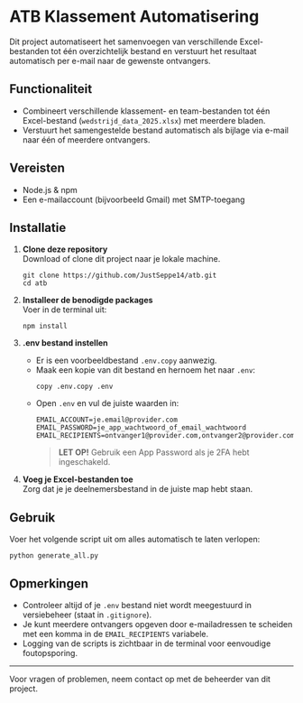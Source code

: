 # ATB Klassement Automatisering

Dit project automatiseert het samenvoegen van verschillende Excel-bestanden tot één overzichtelijk bestand en verstuurt het resultaat automatisch per e-mail naar de gewenste ontvangers.

## Functionaliteit

- Combineert verschillende klassement- en team-bestanden tot één Excel-bestand (`wedstrijd_data_2025.xlsx`) met meerdere bladen.
- Verstuurt het samengestelde bestand automatisch als bijlage via e-mail naar één of meerdere ontvangers.

## Vereisten

- Node.js & npm
- Een e-mailaccount (bijvoorbeeld Gmail) met SMTP-toegang

## Installatie

1. **Clone deze repository**  
   Download of clone dit project naar je lokale machine.
   ```
   git clone https://github.com/JustSeppe14/atb.git
   cd atb
   ```

2. **Installeer de benodigde packages**  
   Voer in de terminal uit:
   ```
   npm install
   ```

3. **.env bestand instellen**
   - Er is een voorbeeldbestand `.env.copy` aanwezig.
   - Maak een kopie van dit bestand en hernoem het naar `.env`:
     ```
     copy .env.copy .env
     ```
   - Open `.env` en vul de juiste waarden in:
     ```
     EMAIL_ACCOUNT=je.email@provider.com
     EMAIL_PASSWORD=je_app_wachtwoord_of_email_wachtwoord
     EMAIL_RECIPIENTS=ontvanger1@provider.com,ontvanger2@provider.com
     ```
     > **LET OP!** Gebruik een App Password als je 2FA hebt ingeschakeld.

4. **Voeg je Excel-bestanden toe**  
   Zorg dat je je deelnemersbestand in de juiste map hebt staan.

## Gebruik

Voer het volgende script uit om alles automatisch te laten verlopen:
```
python generate_all.py
```

## Opmerkingen

- Controleer altijd of je `.env` bestand niet wordt meegestuurd in versiebeheer (staat in `.gitignore`).
- Je kunt meerdere ontvangers opgeven door e-mailadressen te scheiden met een komma in de `EMAIL_RECIPIENTS` variabele.
- Logging van de scripts is zichtbaar in de terminal voor eenvoudige foutopsporing.

---

Voor vragen of problemen, neem contact op met de beheerder van dit project.